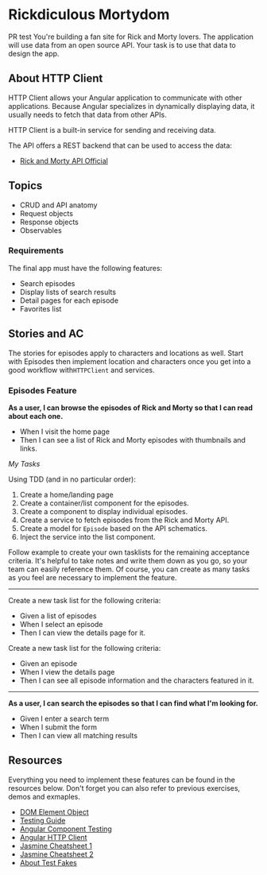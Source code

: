 # Rickdiculous Mortydom
 PR test
You're building a fan site for Rick and Morty lovers. The application will use data from an open source API. Your task is to use that data to design the app.

## About HTTP Client

HTTP Client allows your Angular application to communicate with other applications. Because Angular specializes in dynamically displaying data, it usually needs to fetch that data from other APIs.

HTTP Client is a built-in service for sending and receiving data.

The API offers a REST backend that can be used to access the data:
* [Rick and Morty API Official](https://rickandmortyapi.com/documentation/#rest)

## Topics

- CRUD and API anatomy
- Request objects
- Response objects
- Observables

### Requirements

The final app must have the following features:
- Search episodes
- Display lists of search results
- Detail pages for each episode
- Favorites list

## Stories and AC

The stories for episodes apply to characters and locations as well. Start with Episodes then implement location and characters once you get into a good workflow with`HTTPClient` and services.

### Episodes Feature

**As a user, I can browse the episodes of Rick and Morty so that I can read about each one.**
* When I visit the home page
* Then I can see a list of Rick and Morty episodes with thumbnails and links.

*My Tasks*

Using TDD (and in no particular order): 

1. Create a home/landing page 
1. Create a container/list component for the episodes.
1. Create a component to display individual episodes.
1. Create a service to fetch episodes from the Rick and Morty API.
1. Create a model for `Episode` based on the API schematics.
1. Inject the service into the list component. 

Follow example to create your own tasklists for the remaining acceptance criteria. It's helpful to take notes and write them down as you go, so your team can easily reference them. Of course, you can create as many tasks as you feel are necessary to implement the feature.

----
Create a new task list for the following criteria:
- Given a list of episodes
- When I select an episode
- Then I can view the details page for it.

Create a new task list for the following criteria:
- Given an episode
- When I view the details page 
- Then I can see all episode information and the characters featured in it.

----

**As a user, I can search the episodes so that I can find what I'm looking for.**

- Given I enter a search term 
- When I submit the form 
- Then I can view all matching results

## Resources 

Everything you need to implement these features can be found in the resources below. Don't forget you can also refer to previous exercises, demos and exmaples. 

- [DOM Element Object](https://www.w3schools.com/jsref/dom_obj_all.asp)
- [Testing Guide](../05-testing/01-unit-overview.md)
- [Angular Component Testing](https://angular.io/guide/testing-components-scenarios)
- [Angular HTTP Client](https://angular.io/guide/http)
- [Jasmine Cheatsheet 1](https://docs.w3cub.com/cheatsheets/jasmine.html)
- [Jasmine Cheatsheet 2](https://daveceddia.com/jasmine-2-spy-cheat-sheet/)
- [About Test Fakes](https://www.martinfowler.com/bliki/TestDouble.html)
